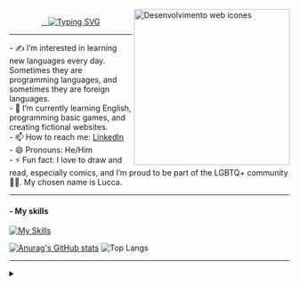 <a href="https://www.flaticon.com/br/icones-gratis/desenvolvimento-web" title="Desenvolvimento web ícones">
  <img align="right" alt="Desenvolvimento web ícones" height="280" src="https://cdn-icons-png.flaticon.com/128/4667/4667917.png" title="Desenvolvimento web ícones">
</a>

<p align="center">
  <a href="https://git.io/typing-svg">
    <img src="https://readme-typing-svg.demolab.com/?lines=👋+Hi,+I’m+Lucca+Torres+Flores;🤝+Welcome+to+my+GitHub+Profile!&font=Segoe Script" alt="Typing SVG"/>
  </a>
</p>
<hr>
- ✍️ I’m interested in learning new languages every day. Sometimes they are programming languages, and sometimes they are foreign languages.
<br>
- 🌱 I’m currently learning English, programming basic games, and creating fictional websites.
<br>
- 📫 How to reach me: <a href="https://www.linkedin.com/in/Lucca-Torres-🏳️‍🌈-289099210">LinkedIn</a>
<br>
- 😄 Pronouns: He/Him
<br>
- ⚡ Fun fact: I love to draw and read, especially comics, and I’m proud to be part of the LGBTQ+ community🏳️‍🌈. My chosen name is Lucca.
<hr>
<h4>- My skills</h4>

[![My Skills](https://skillicons.dev/icons?i=js,html,css,cs,py,lua)](https://skillicons.dev)

[![Anurag's GitHub stats](https://github-readme-stats.vercel.app/api?username=Lucca-rgb&count_private=true&show_icons=true&bg_color=000000&title_color=00FFFF&text_color=0099CC&icon_color=800080)](https://github.com/anuraghazra/github-readme-stats) ![Top Langs](https://github-readme-stats.vercel.app/api/top-langs/?username=Lucca-rgb&&count_private=true&layout=compact&bg_color=000000&title_color=00FFFF&text_color=0099CC)

<hr>
<details align="left">
<summary></summary> 
  - GitHub Stats by <a href="https://github.com/anuraghazra/github-readme-stats">anuraghazra</a><br>
  -  <a href="https://www.flaticon.com/br/icones-gratis/desenvolvimento-web" title="desenvolvimento web ícones">Web development icon created by srip - Flaticon</a>
<div align="right">This README was made by <a href="https://github.com/Lucca-rgb">LTF</a>.</div>
</details>
